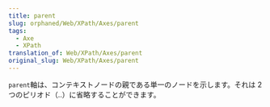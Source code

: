```yaml
---
title: parent
slug: orphaned/Web/XPath/Axes/parent
tags:
  - Axe
  - XPath
translation_of: Web/XPath/Axes/parent
original_slug: Web/XPath/Axes/parent
---
```


`parent`軸は、コンテキストノードの親である単一のノードを示します。それは 2 つのピリオド（..）に省略することができます。
